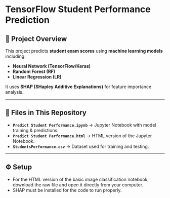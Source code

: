 # TensorFlow Student Performance Prediction

## 📌 Project Overview
This project predicts **student exam scores** using **machine learning models** including:
- **Neural Network (TensorFlow/Keras)**
- **Random Forest (RF)**
- **Linear Regression (LR)**

It uses **SHAP (SHapley Additive Explanations)** for feature importance analysis.

---

## 📂 Files in This Repository
- **`Predict Student Performance.ipynb`** → Jupyter Notebook with model training & predictions.
- **`Predict Student Performance.html`** → HTML version of the Jupyter Notebook.
- **`StudentsPerformance.csv`** → Dataset used for training and testing.

---

## ⚙️ Setup
* For the HTML version of the basic image classification notebook, download the raw file and open it directly from your computer.
* SHAP must be installed for the code to run properly.
